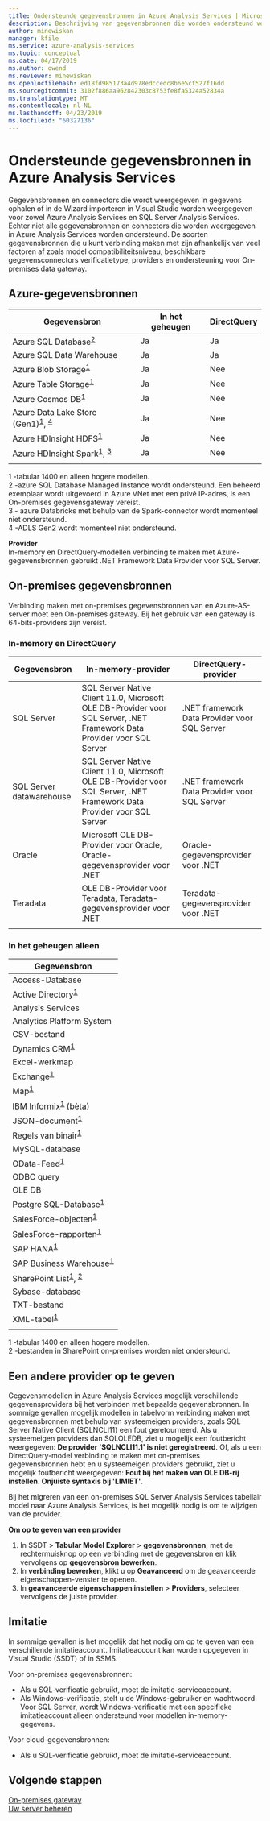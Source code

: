 ```yaml
---
title: Ondersteunde gegevensbronnen in Azure Analysis Services | Microsoft Docs
description: Beschrijving van gegevensbronnen die worden ondersteund voor gegevensmodellen in Azure Analysis Services.
author: minewiskan
manager: kfile
ms.service: azure-analysis-services
ms.topic: conceptual
ms.date: 04/17/2019
ms.author: owend
ms.reviewer: minewiskan
ms.openlocfilehash: ed18fd985173a4d978edccedc8b6e5cf527f16dd
ms.sourcegitcommit: 3102f886aa962842303c8753fe8fa5324a52834a
ms.translationtype: MT
ms.contentlocale: nl-NL
ms.lasthandoff: 04/23/2019
ms.locfileid: "60327136"
---
```

# <a name="data-sources-supported-in-azure-analysis-services"></a>Ondersteunde gegevensbronnen in Azure Analysis Services

Gegevensbronnen en connectors die wordt weergegeven in gegevens ophalen of in de Wizard importeren in Visual Studio worden weergegeven voor zowel Azure Analysis Services en SQL Server Analysis Services. Echter niet alle gegevensbronnen en connectors die worden weergegeven in Azure Analysis Services worden ondersteund. De soorten gegevensbronnen die u kunt verbinding maken met zijn afhankelijk van veel factoren af zoals model compatibiliteitsniveau, beschikbare gegevensconnectors verificatietype, providers en ondersteuning voor On-premises data gateway. 

## <a name="azure-data-sources"></a>Azure-gegevensbronnen

|Gegevensbron  |In het geheugen  |DirectQuery  |
|---------|---------|---------|
|Azure SQL Database<sup>[2](#azsqlmanaged)</sup>     |   Ja      |    Ja      |
|Azure SQL Data Warehouse     |   Ja      |   Ja       |
|Azure Blob Storage<sup>[1](#tab1400a)</sup>     |   Ja       |    Nee      |
|Azure Table Storage<sup>[1](#tab1400a)</sup>    |   Ja       |    Nee      |
|Azure Cosmos DB<sup>[1](#tab1400a)</sup>     |  Ja        |  Nee        |
|Azure Data Lake Store (Gen1)<sup>[1](#tab1400a)</sup>, <sup>[4](#gen2)</sup>      |   Ja       |    Nee      |
|Azure HDInsight HDFS<sup>[1](#tab1400a)</sup>     |     Ja     |   Nee       |
|Azure HDInsight Spark<sup>[1](#tab1400a)</sup>, <sup>[3](#databricks)</sup>     |   Ja       |   Nee       |
||||

<a name="tab1400a">1</a> -tabular 1400 en alleen hogere modellen.   
<a name="azsqlmanaged">2</a> -azure SQL Database Managed Instance wordt ondersteund. Een beheerd exemplaar wordt uitgevoerd in Azure VNet met een privé IP-adres, is een On-premises gegevensgateway vereist.   
<a name="databricks">3</a> - azure Databricks met behulp van de Spark-connector wordt momenteel niet ondersteund.   
<a name="gen2">4</a> -ADLS Gen2 wordt momenteel niet ondersteund.


**Provider**   
In-memory en DirectQuery-modellen verbinding te maken met Azure-gegevensbronnen gebruikt .NET Framework Data Provider voor SQL Server.

## <a name="on-premises-data-sources"></a>On-premises gegevensbronnen

Verbinding maken met on-premises gegevensbronnen van en Azure-AS-server moet een On-premises gateway. Bij het gebruik van een gateway is 64-bits-providers zijn vereist.

### <a name="in-memory-and-directquery"></a>In-memory en DirectQuery

|Gegevensbron | In-memory-provider | DirectQuery-provider |
|  --- | --- | --- |
| SQL Server |SQL Server Native Client 11.0, Microsoft OLE DB-Provider voor SQL Server, .NET Framework Data Provider voor SQL Server | .NET framework Data Provider voor SQL Server |
| SQL Server datawarehouse |SQL Server Native Client 11.0, Microsoft OLE DB-Provider voor SQL Server, .NET Framework Data Provider voor SQL Server | .NET framework Data Provider voor SQL Server |
| Oracle |Microsoft OLE DB-Provider voor Oracle, Oracle-gegevensprovider voor .NET |Oracle-gegevensprovider voor .NET |
| Teradata |OLE DB-Provider voor Teradata, Teradata-gegevensprovider voor .NET |Teradata-gegevensprovider voor .NET |
| | | |

### <a name="in-memory-only"></a>In het geheugen alleen

|Gegevensbron  |  
|---------|
|Access-Database     |  
|Active Directory<sup>[1](#tab1400b)</sup>     |  
|Analysis Services     |  
|Analytics Platform System     |  
|CSV-bestand  |
|Dynamics CRM<sup>[1](#tab1400b)</sup>     |  
|Excel-werkmap     |  
|Exchange<sup>[1](#tab1400b)</sup>     |  
|Map<sup>[1](#tab1400b)</sup>     |
|IBM Informix<sup>[1](#tab1400b) </sup> (bèta) |
|JSON-document<sup>[1](#tab1400b)</sup>     |  
|Regels van binair<sup>[1](#tab1400b)</sup>     | 
|MySQL-database     | 
|OData-Feed<sup>[1](#tab1400b)</sup>     |  
|ODBC query     | 
|OLE DB     |   
|Postgre SQL-Database<sup>[1](#tab1400b)</sup>    | 
|SalesForce-objecten<sup>[1](#tab1400b)</sup> |  
|SalesForce-rapporten<sup>[1](#tab1400b)</sup> |
|SAP HANA<sup>[1](#tab1400b)</sup>    |  
|SAP Business Warehouse<sup>[1](#tab1400b)</sup>    |  
|SharePoint List<sup>[1](#tab1400b)</sup>, <sup>[2](#filesSP)</sup>     |   
|Sybase-database     |  
|TXT-bestand  |
|XML-tabel<sup>[1](#tab1400b)</sup>    |  
||
 
<a name="tab1400b">1</a> -tabular 1400 en alleen hogere modellen.   
<a name="filesSP">2</a> -bestanden in SharePoint on-premises worden niet ondersteund.

## <a name="specifying-a-different-provider"></a>Een andere provider op te geven

Gegevensmodellen in Azure Analysis Services mogelijk verschillende gegevensproviders bij het verbinden met bepaalde gegevensbronnen. In sommige gevallen mogelijk modellen in tabelvorm verbinding maken met gegevensbronnen met behulp van systeemeigen providers, zoals SQL Server Native Client (SQLNCLI11) een fout geretourneerd. Als u systeemeigen providers dan SQLOLEDB, ziet u mogelijk een foutbericht weergegeven: **De provider 'SQLNCLI11.1' is niet geregistreerd**. Of, als u een DirectQuery-model verbinding te maken met on-premises gegevensbronnen hebt en u systeemeigen providers gebruikt, ziet u mogelijk foutbericht weergegeven: **Fout bij het maken van OLE DB-rij instellen. Onjuiste syntaxis bij 'LIMIET'**.

Bij het migreren van een on-premises SQL Server Analysis Services tabellair model naar Azure Analysis Services, is het mogelijk nodig is om te wijzigen van de provider.

**Om op te geven van een provider**

1. In SSDT > **Tabular Model Explorer** > **gegevensbronnen**, met de rechtermuisknop op een verbinding met de gegevensbron en klik vervolgens op **gegevensbron bewerken**.
2. In **verbinding bewerken**, klikt u op **Geavanceerd** om de geavanceerde eigenschappen-venster te openen.
3. In **geavanceerde eigenschappen instellen** > **Providers**, selecteer vervolgens de juiste provider.

## <a name="impersonation"></a>Imitatie
In sommige gevallen is het mogelijk dat het nodig om op te geven van een verschillende imitatieaccount. Imitatieaccount kan worden opgegeven in Visual Studio (SSDT) of in SSMS.

Voor on-premises gegevensbronnen:

* Als u SQL-verificatie gebruikt, moet de imitatie-serviceaccount.
* Als Windows-verificatie, stelt u de Windows-gebruiker en wachtwoord. Voor SQL Server, wordt Windows-verificatie met een specifieke imitatieaccount alleen ondersteund voor modellen in-memory-gegevens.

Voor cloud-gegevensbronnen:

* Als u SQL-verificatie gebruikt, moet de imitatie-serviceaccount.

## <a name="next-steps"></a>Volgende stappen
[On-premises gateway](analysis-services-gateway.md)   
[Uw server beheren](analysis-services-manage.md)   

